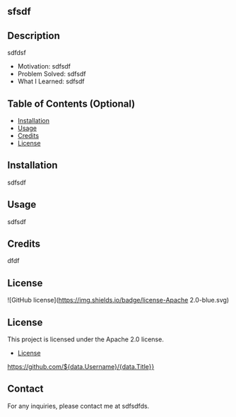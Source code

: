 ## sfsdf

## Description

sdfdsf

- Motivation: sdfsdf
- Problem Solved: sdfsdf
- What I Learned: sdfsdf

## Table of Contents (Optional)

- [Installation](#installation)
- [Usage](#usage)
- [Credits](#credits)
- [License](#license)

## Installation

sdfsdf

## Usage

sdfsdf

## Credits

dfdf

## License

![GitHub license](https://img.shields.io/badge/license-Apache 2.0-blue.svg)

## License

This project is licensed under the Apache 2.0 license.


* [License](#license)


https://github.com/${data.Username}/{data.Title}}

## Contact

For any inquiries, please contact me at sdfsdfds.
